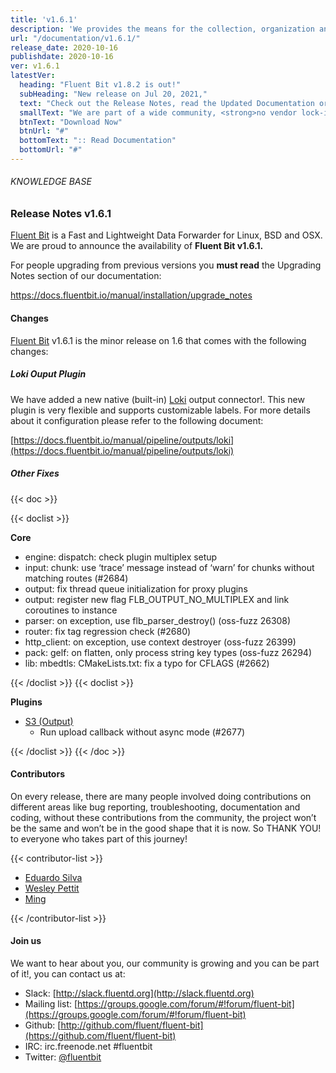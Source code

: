 ```yaml
---
title: 'v1.6.1'
description: 'We provides the means for the collection, organization and computerized retrieval of knowledgeand Lightweight Data Forwarder for Linux, BSD and OSX. We are proud to announce the availability of Fluent Bit v1.6.1.'
url: "/documentation/v1.6.1/"
release_date: 2020-10-16
publishdate: 2020-10-16
ver: v1.6.1
latestVer:
  heading: "Fluent Bit v1.8.2 is out!"
  subHeading: "New release on Jul 20, 2021,"
  text: "Check out the Release Notes, read the Updated Documentation or jump directly to the Downloads Section."
  smallText: "We are part of a wide community, <strong>no vendor lock-in.</strong>"
  btnText: "Download Now"
  btnUrl: "#"
  bottomText: ":: Read Documentation"
  bottomUrl: "#"
---
```


###### KNOWLEDGE BASE

### Release Notes v1.6.1

[Fluent Bit](https://fluentbit.io/) is a Fast and Lightweight Data Forwarder for Linux, BSD and OSX. We are proud to announce the availability of **Fluent Bit v1.6.1.**

For people upgrading from previous versions you **must read** the Upgrading Notes section of our documentation:

https://docs.fluentbit.io/manual/installation/upgrade_notes

#### Changes

[Fluent Bit](https://fluentbit.io) v1.6.1 is the minor release on 1.6 that comes with the following changes:

##### Loki Ouput Plugin

We have added a new native (built-in) [Loki](https://grafana.com/oss/loki/) output connector!. This new plugin is very flexible and supports customizable labels. For more details about it configuration please refer to the following document:

[https://docs.fluentbit.io/manual/pipeline/outputs/loki](https://docs.fluentbit.io/manual/pipeline/outputs/loki)

##### Other Fixes


{{< doc >}}

{{< doclist >}}

**Core**

* engine: dispatch: check plugin multiplex setup
* input: chunk: use ‘trace’ message instead of ‘warn’ for chunks without matching routes (#2684)
* output: fix thread queue initialization for proxy plugins
* output: register new flag FLB_OUTPUT_NO_MULTIPLEX and link coroutines to instance
* parser: on exception, use flb_parser_destroy() (oss-fuzz 26308)
* router: fix tag regression check (#2680)
* http_client: on exception, use context destroyer (oss-fuzz 26399)
* pack: gelf: on flatten, only process string key types (oss-fuzz 26294)
* lib: mbedtls: CMakeLists.txt: fix a typo for CFLAGS (#2662)

{{< /doclist >}}
{{< doclist >}}

**Plugins**

* [S3 (Output)](https://docs.fluentbit.io/manual/pipeline/outputs/s3/)
  * Run upload callback without async mode (#2677)

{{< /doclist >}}
{{< /doc >}}

#### Contributors

On every release, there are many people involved doing contributions on different areas like bug reporting, troubleshooting, documentation and coding, without these contributions from the community, the project won’t be the same and won’t be in the good shape that it is now. So THANK YOU! to everyone who takes part of this journey!

{{< contributor-list >}}

* [Eduardo Silva](https://github.com/edsiper)
* [Wesley Pettit](https://github.com/PettitWesley)
* [Ming](https://github.com/liuming50)

{{< /contributor-list >}}

#### Join us

We want to hear about you, our community is growing and you can be part of it!, you can contact us at:

* Slack: [http://slack.fluentd.org](http://slack.fluentd.org)
* Mailing list: [https://groups.google.com/forum/#!forum/fluent-bit](https://groups.google.com/forum/#!forum/fluent-bit)
* Github: [http://github.com/fluent/fluent-bit](https://github.com/fluent/fluent-bit)
* IRC: irc.freenode.net #fluentbit
* Twitter: [@fluentbit](https://twitter.com/fluentbit)